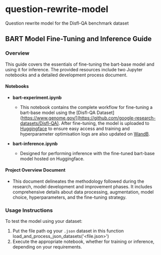 # question-rewrite-model
Question rewrite model for the Disfl-QA benchmark dataset

## BART Model Fine-Tuning and Inference Guide

### Overview

This guide covers the essentials of fine-tuning the bart-base model and using it for inference. The provided resources include two Jupyter notebooks and a detailed development process document.

#### Notebooks

- **bart-experiment.ipynb**
  - This notebook contains the complete workflow for fine-tuning a bart-base model using the [Disfl-QA Dataset](https://www.genome.gov/](https://github.com/google-research-datasets/Disfl-QA). After fine-tuning, the model is uploaded to [Huggingface](https://huggingface.co/tchoudh8/bart-base-finetuned-w-data-augm-4e-5) to ensure easy access and training and hyperparameter optimisation logs are also updated on [WandB](https://wandb.ai/tchoudh8/chata-ai?nw=nwuserchoudharytushar1599).

- **bart-inference.ipynb**
  - Designed for performing inference with the fine-tuned bart-base model hosted on Huggingface. 

#### Project Overview Document

- This document delineates the methodology followed during the research, model development and improvement phases. It includes comprehensive details about data processing, augmentation, model choice, hyperparameters, and the fine-tuning strategy.

### Usage Instructions

To test the model using your dataset:

1. Put the file path og your `.json` dataset in this function load_and_process_json_datasets('<file.json>')
2. Execute the appropriate notebook, whether for training or inference, depending on your requirements.

